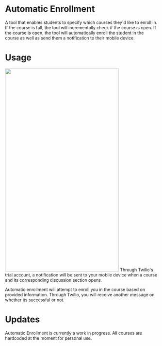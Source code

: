 # Automatic Enrollment
A tool that enables students to specify which courses they'd like to enroll in. If the course is full, the tool will incrementally check if the course is open. If the course is open, the tool will automatically enroll the student in the course as well as send them a notification to their mobile device.

# Usage
<img src="https://i.imgur.com/0xmnuxk.png" data-canonical-src="https://i.imgur.com/0xmnuxk.png" width="375" height="667" />
Through Twilio's trial account, a notification will be sent to your mobile device when a course and its corresponding discussion section opens. 

Automatic enrollment will attempt to enroll you in the course based on provided information. Through Twilio, you will receive another message on whether its successful or not.

# Updates
Automatic Enrollment is currently a work in progress. All courses are hardcoded at the moment for personal use.
